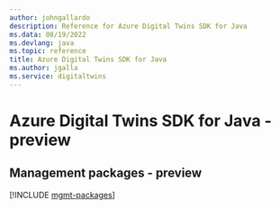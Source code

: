 ```yaml
---
author: johngallardo
description: Reference for Azure Digital Twins SDK for Java
ms.data: 08/19/2022
ms.devlang: java
ms.topic: reference
title: Azure Digital Twins SDK for Java
ms.author: jgalla
ms.service: digitaltwins
---
```

# Azure Digital Twins SDK for Java - preview

## Management packages - preview
[!INCLUDE [mgmt-packages](digital-twins-mgmt-index.md)]